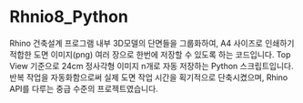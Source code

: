 # Rhnio8_Python
Rhino 건축설계 프로그램 내부 3D모델의 단면들을 그룹화하여,
A4 사이즈로 인쇄하기 적합한 도면 이미지(png) 여러 장으로 한번에 저장할 수 있도록 하는 코드입니다. 
Top View 기준으로 24cm 정사각형 이미지 n개로 자동 저장하는 Python 스크립트입니다. 
반복 작업을 자동화함으로써 실제 도면 작업 시간을 획기적으로 단축시켰으며, Rhino API를 다루는 중급 수준의 프로젝트였습니다.
